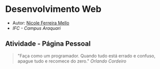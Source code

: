 # Desenvolvimento Web  

- Autor: [Nicole Ferreira Mello](https://github.com/nicolefemello)
- *IFC - Campus Araquari*

## Atividade - Página Pessoal
> "Faça como um programador. Quando tudo está errado e confuso, apague tudo e recomece do zero." *Orlando Cordeiro*

